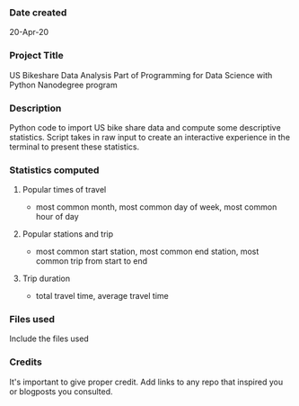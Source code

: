 ### Date created
20-Apr-20

### Project Title
US Bikeshare Data Analysis
Part of Programming for Data Science with Python Nanodegree program

### Description
Python code to import US bike share data and compute some descriptive statistics.
Script takes in raw input to create an interactive experience in the terminal to present these statistics.

### Statistics computed
1) Popular times of travel
    - most common month, most common day of week, most common hour of day

2) Popular stations and trip
    - most common start station, most common end station, most common trip from start to end

3) Trip duration
    - total travel time, average travel time
    
### Files used
Include the files used

### Credits
It's important to give proper credit. Add links to any repo that inspired you or blogposts you consulted.
